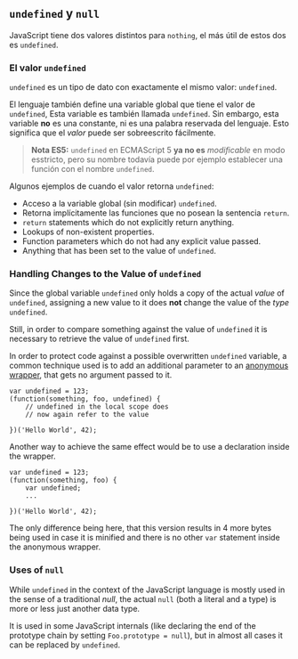 ## `undefined` y `null`

JavaScript tiene dos valores distintos para `nothing`, el más útil de estos dos
es `undefined`.

### El valor `undefined`

`undefined` es un tipo de dato con exactamente el mismo valor: `undefined`.

El lenguaje también define una variable global que tiene el valor de `undefined`,
Esta variable es también llamada `undefined`. Sin embargo, esta variable **no** es una 
constante, ni es una palabra reservada del lenguaje. Esto significa que el *valor* 
puede ser sobreescrito fácilmente.

> **Nota ES5:** `undefined` en ECMAScript 5 **ya no es** *modificable* en modo esstricto,
> pero su nombre todavía puede por ejemplo establecer una función con el nombre
> `undefined`.

Algunos ejemplos de cuando el valor retorna `undefined`:

 - Acceso a la variable global (sin modificar) `undefined`.
 - Retorna implícitamente las funciones que no posean la sentencia `return`.
 - `return` statements which do not explicitly return anything.
 - Lookups of non-existent properties.
 - Function parameters which do not had any explicit value passed.
 - Anything that has been set to the value of `undefined`.

### Handling Changes to the Value of `undefined`

Since the global variable `undefined` only holds a copy of the actual *value* of 
`undefined`, assigning a new value to it does **not** change the value of the 
*type* `undefined`.

Still, in order to compare something against the value of `undefined` it is
necessary to retrieve the value of `undefined` first.

In order to protect code against a possible overwritten `undefined` variable, a 
common technique used is to add an additional parameter to an
[anonymous wrapper](#function.scopes), that gets no argument passed to it.

    var undefined = 123;
    (function(something, foo, undefined) {
        // undefined in the local scope does 
        // now again refer to the value

    })('Hello World', 42);

Another way to achieve the same effect would be to use a declaration inside the 
wrapper.

    var undefined = 123;
    (function(something, foo) {
        var undefined;
        ...

    })('Hello World', 42);

The only difference being here, that this version results in 4 more bytes being
used in case it is minified and there is no other `var` statement inside the
anonymous wrapper.

### Uses of `null`

While `undefined` in the context of the JavaScript language is mostly used in
the sense of a traditional *null*, the actual `null` (both a literal and a type)
is more or less just another data type.

It is used in some JavaScript internals (like declaring the end of the
prototype chain by setting `Foo.prototype = null`), but in almost all cases it
can be replaced by `undefined`.


